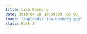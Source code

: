 ```yaml
---
title: Lisa Bamberg
date: 2018-04-18 10:59:00 -05:00
image: "/uploads/lisa-bamberg.jpg"
class: Mark 3
---
```


